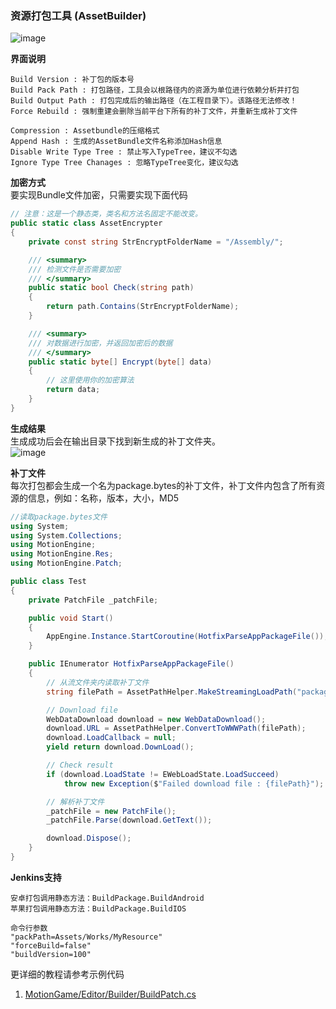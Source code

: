### 资源打包工具 (AssetBuilder)

![image](https://github.com/gmhevinci/MotionFramework/raw/master/Docs/Image/img101.png)

**界面说明**  
```
Build Version : 补丁包的版本号
Build Pack Path : 打包路径，工具会以根路径内的资源为单位进行依赖分析并打包
Build Output Path : 打包完成后的输出路径（在工程目录下）。该路径无法修改！
Force Rebuild : 强制重建会删除当前平台下所有的补丁文件，并重新生成补丁文件

Compression : Assetbundle的压缩格式
Append Hash : 生成的AssetBundle文件名称添加Hash信息
Disable Write Type Tree : 禁止写入TypeTree，建议不勾选
Ignore Type Tree Chanages : 忽略TypeTree变化，建议勾选
```

**加密方式**  
要实现Bundle文件加密，只需要实现下面代码
```C#
// 注意：这是一个静态类，类名和方法名固定不能改变。
public static class AssetEncrypter
{
	private const string StrEncryptFolderName = "/Assembly/";

	/// <summary>
	/// 检测文件是否需要加密
	/// </summary>
	public static bool Check(string path)
	{
		return path.Contains(StrEncryptFolderName);
	}

	/// <summary>
	/// 对数据进行加密，并返回加密后的数据
	/// </summary>
	public static byte[] Encrypt(byte[] data)
	{
		// 这里使用你的加密算法
		return data;
	}
}
```

**生成结果**  
生成成功后会在输出目录下找到新生成的补丁文件夹。  
![image](https://github.com/gmhevinci/MotionFramework/raw/master/Docs/Image/img101_1.png)

**补丁文件**  
每次打包都会生成一个名为package.bytes的补丁文件，补丁文件内包含了所有资源的信息，例如：名称，版本，大小，MD5
```C#
//读取package.bytes文件
using System;
using System.Collections;
using MotionEngine;
using MotionEngine.Res;
using MotionEngine.Patch;

public class Test
{
	private PatchFile _patchFile;

	public void Start()
	{
		AppEngine.Instance.StartCoroutine(HotfixParseAppPackageFile());
	}

	public IEnumerator HotfixParseAppPackageFile()
	{
		// 从流文件夹内读取补丁文件
		string filePath = AssetPathHelper.MakeStreamingLoadPath("package.bytes");

		// Download file
		WebDataDownload download = new WebDataDownload();
		download.URL = AssetPathHelper.ConvertToWWWPath(filePath);
		download.LoadCallback = null;
		yield return download.DownLoad();

		// Check result
		if (download.LoadState != EWebLoadState.LoadSucceed)
			throw new Exception($"Failed download file : {filePath}");

		// 解析补丁文件
		_patchFile = new PatchFile();
		_patchFile.Parse(download.GetText());

		download.Dispose();
	}
}
```

**Jenkins支持**
```
安卓打包调用静态方法：BuildPackage.BuildAndroid
苹果打包调用静态方法：BuildPackage.BuildIOS

命令行参数
"packPath=Assets/Works/MyResource"
"forceBuild=false"
"buildVersion=100"
```

更详细的教程请参考示例代码
1. [MotionGame/Editor/Builder/BuildPatch.cs](https://github.com/gmhevinci/MotionFramework/blob/master/Assets/MotionGame/Editor/Builder/BuildPatch.cs)